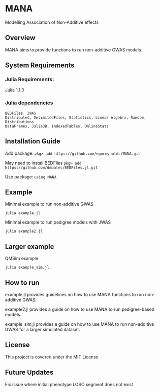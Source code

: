 # MANA
Modelling Association of Non-Additive effects

## Overview
MANA aims to provide functions to run non-additive GWAS models.

## System Requirements
### Julia Requirements:
  Julia 1.1.0
### Julia dependencies
```
BEDFiles, JWAS
Distributed, DelimitedFiles, Statistics, Linear Algebra, Random, Distributions
DataFrames, JuliaDB, IndexedTables, OnlineStats
```

## Installation Guide
Add package:
```pkg> add https://github.com/egmreynolds/MANA.git```

May need to install BEDFiles
```pkg> add https://github.com/dmbates/BEDFiles.jl.git```

Use package:
```using MANA```

## Example
Minimal example to run non-additive GWAS

``` julia example.jl ```

Minimal example to run pedigree models with JWAS

``` julia example2.jl ```

## Larger example
QMSim example

``` julia example_sim.jl ```

## How to run
example.jl provides guidelines on how to use MANA functions to run non-additive GWAS. 

example2.jl provides a guide on how to use MANA to run pedigree-based models.

example_sim.jl provides a guide on how to use MANA to run non-additive GWAS for a larger simulated dataset.

## License
This project is covered under the MIT License

## Future Updates
Fix issue where initial phenotype LOSO segment does not exist

